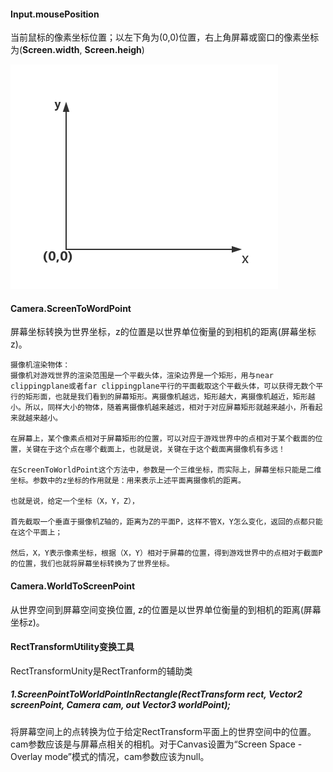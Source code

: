 #### Input.mousePosition

当前鼠标的像素坐标位置；以左下角为(0,0)位置，右上角屏幕或窗口的像素坐标为(**Screen.width**, **Screen.heigh**)

![pixel坐标系](Resources/pixelcoordinate.png)



#### Camera.ScreenToWordPoint

屏幕坐标转换为世界坐标，z的位置是以世界单位衡量的到相机的距离(屏幕坐标z)。 

```
摄像机渲染物体：
摄像机对游戏世界的渲染范围是一个平截头体，渲染边界是一个矩形，用与near clippingplane或者far clippingplane平行的平面截取这个平截头体，可以获得无数个平行的矩形面，也就是我们看到的屏幕矩形。离摄像机越远，矩形越大，离摄像机越近，矩形越小。所以，同样大小的物体，随着离摄像机越来越远，相对于对应屏幕矩形就越来越小，所看起来就越来越小。

在屏幕上，某个像素点相对于屏幕矩形的位置，可以对应于游戏世界中的点相对于某个截面的位置，关键在于这个点在哪个截面上，也就是说，关键在于这个截面离摄像机有多远！

在ScreenToWorldPoint这个方法中，参数是一个三维坐标，而实际上，屏幕坐标只能是二维坐标。参数中的z坐标的作用就是：用来表示上述平面离摄像机的距离。

也就是说，给定一个坐标（X，Y，Z），

首先截取一个垂直于摄像机Z轴的，距离为Z的平面P，这样不管X，Y怎么变化，返回的点都只能在这个平面上；

然后，X，Y表示像素坐标，根据（X，Y）相对于屏幕的位置，得到游戏世界中的点相对于截面P的位置，我们也就将屏幕坐标转换为了世界坐标。
```



#### Camera.WorldToScreenPoint

从世界空间到屏幕空间变换位置, z的位置是以世界单位衡量的到相机的距离(屏幕坐标z)。 



#### RectTransformUtility变换工具

RectTransformUnity是RectTranform的辅助类

##### 1.ScreenPointToWorldPointInRectangle(RectTransform rect, Vector2 screenPoint, Camera cam, out Vector3 worldPoint);

将屏幕空间上的点转换为位于给定RectTransform平面上的世界空间中的位置。cam参数应该是与屏幕点相关的相机。对于Canvas设置为“Screen Space - Overlay mode”模式的情况，cam参数应该为null。 




